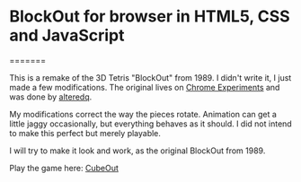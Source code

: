 # BlockOut for browser in HTML5, CSS and JavaScript 
=======

This is a remake of the 3D Tetris "BlockOut" from 1989. 
I didn't write it, I just made a few modifications. 
The original lives on [Chrome Experiments](http://www.chromeexperiments.com/detail/cubeout/?f=) and was done by [alteredq](https://github.com/alteredq).

My modifications correct the way the pieces rotate. 
Animation can get a little jaggy occasionally, but everything behaves as it should. 
I did not intend to make this perfect but merely playable.

I will try to make it look and work, as the original BlockOut from 1989.

Play the game here: [CubeOut](https://jlivingstonsg.github.io/BlockOut/)
